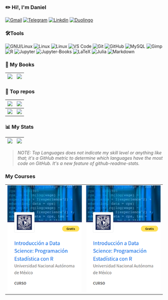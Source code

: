 ### ✏️ Hi!, I'm Daniel
  [![Gmail](https://img.shields.io/badge/drojass003@gmail.com-black?style=flat-square&logo=gmail)]()
  [![Telegram](https://img.shields.io/badge/-@daniel__rojsanch-blue?style=flat-square&logo=telegram&logoColor=white)](https://t.me/daniel_rojsanch)
  [![Linkdin](https://img.shields.io/badge/Linkedin-blue?style=flat-square&logo=linkedin)]()
  [![Duolingo](https://img.shields.io/badge/-Duo-28B463?style=flat-square&logo=duolingo&logoColor=white)](https://www.duolingo.com/profile/daniel-rojsanch)
### 🛠️Tools
  ![GNU/Linux](https://img.shields.io/badge/Linux-FCC624?style=flat-square&logo=linux&logoColor=black)
  ![Linux](https://img.shields.io/badge/Manjaro-45B39D?style=flat-square&logo=manjaro&logoColor=000b41)
  ![Linux](https://img.shields.io/badge/Ubuntu-DC7633?style=flat-square&logo=ubuntu&logoColor=white)
  ![VS Code](https://img.shields.io/badge/-VS%20Code-2E86C1?style=flat-square&logo=visual-studio-code)
  ![Git](https://img.shields.io/badge/-Git-181717?style=flat-square&logo=git)
  ![GitHub](https://img.shields.io/badge/-GitHub-181717?style=flat-square&logo=github)
  ![MySQL](https://img.shields.io/badge/-MySQL-D5D8DC?style=flat-square&logo=mysql)
  ![Gimp](https://img.shields.io/badge/gimp-5C5543?style=flat-square&logo=gimp&logoColor=white)
  ![R](https://img.shields.io/badge/R-2E86C1?style=flat-square&logo=R)
  ![Jupyter](https://img.shields.io/badge/jupyter%20Lab-D35400?style=flat-square&logo=jupyter&logoColor=white)
  ![Jupyter-Books](https://img.shields.io/badge/jupyter%20Books-D35400?style=flat-square&logo=gitbook&logoColor=white)
  ![LaTeX](https://img.shields.io/badge/LaTeX-28B463?style=flat-square&logo=LaTeX)
  ![Julia](https://img.shields.io/badge/Julia-E8EAF6?style=flat-square&logo=Julia&logoColor=28B463)
  ![Markdown](https://img.shields.io/badge/Markdown-black?style=flat-square&logo=Markdown)

### 📙 My Books

|[![](https://github-readme-stats.vercel.app/api/pin/?username=daniel-rojsanch&repo=50-Ejemplos-Graficos-con-R&theme=vue-dark&show_icons=true)](https://daniel-rojsanch.github.io/50-Ejemplos-Graficos-con-R/intro.html)|[![](https://github-readme-stats.vercel.app/api/pin/?username=daniel-rojsanch&repo=Statistics-with-Julia&theme=vue-dark&show_icons=true)](https://daniel-rojsanch.github.io/Statistics-with-Julia/intro.html)|
|---|---|


### 🚀 Top repos

|[![](https://github-readme-stats.vercel.app/api/pin/?username=daniel-rojsanch&repo=my-shinyApps&theme=vue-dark&show_icons=true)](https://github.com/daniel-rojsanch/my-shinyApps)  | [![](https://github-readme-stats.vercel.app/api/pin/?username=daniel-rojsanch&repo=Statistics-with-R&theme=vue-dark&show_icons=true)](https://github.com/daniel-rojsanch/Statistics-with-R) |
|--------------|-----------|
| [![](https://github-readme-stats.vercel.app/api/pin/?username=daniel-rojsanch&repo=XfceConf&theme=vue-dark&show_icons=true)](https://github.com/daniel-rojsanch/XfceConf) | [![](https://github-readme-stats.vercel.app/api/pin/?username=daniel-rojsanch&repo=Gallery-R&theme=vue-dark&show_icons=true)](https://github.com/daniel-rojsanch/GraficosR) |



### :bar_chart: My Stats


| [![](https://github-readme-stats.vercel.app/api/top-langs/?username=daniel-rojsanch&hide=javascript,html,css,shell&layout=compact&theme=vue-dark&exclude_repo=50-Ejemplos-Graficos-con-R,Statistics-with-Julia)](https://github.com/anuraghazra/github-readme-stats) | [![](https://github-readme-stats.vercel.app/api?username=daniel-rojsanch&hide_border=false&show_icons=true&theme=vue-dark&layout=compact&hide=contribs)](https://github.com/anuraghazra/github-readme-stats)|
|-----------|---------------|
> *NOTE: Top Languages does not indicate my skill level or anything like that; it's a GitHub metric to determine which languages have the most code on GitHub. It's a new feature of github-readme-stats.*

### My Courses

|||
|---|---|
|[![1curso](images/cursos_R.png)](https://coursera.org/share/8f06b11cef8256004cd12e5530af8266)|[![1curso](images/cursos_R.png)](https://coursera.org/share/8f06b11cef8256004cd12e5530af8266)|

<!--[](./profile-3d-contrib/profile-season-animate.svg)-->

